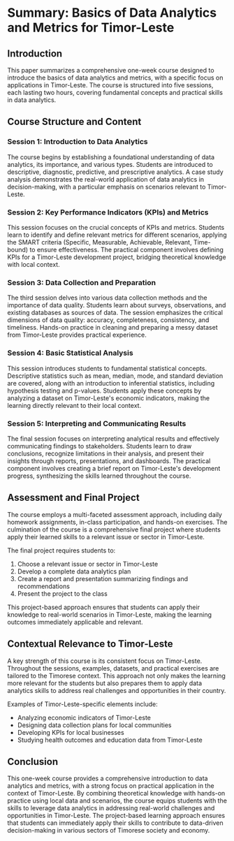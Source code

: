 # Summary: Basics of Data Analytics and Metrics for Timor-Leste

## Introduction

This paper summarizes a comprehensive one-week course designed to introduce the basics of data analytics and metrics, with a specific focus on applications in Timor-Leste. The course is structured into five sessions, each lasting two hours, covering fundamental concepts and practical skills in data analytics.

## Course Structure and Content

### Session 1: Introduction to Data Analytics

The course begins by establishing a foundational understanding of data analytics, its importance, and various types. Students are introduced to descriptive, diagnostic, predictive, and prescriptive analytics. A case study analysis demonstrates the real-world application of data analytics in decision-making, with a particular emphasis on scenarios relevant to Timor-Leste.

### Session 2: Key Performance Indicators (KPIs) and Metrics

This session focuses on the crucial concepts of KPIs and metrics. Students learn to identify and define relevant metrics for different scenarios, applying the SMART criteria (Specific, Measurable, Achievable, Relevant, Time-bound) to ensure effectiveness. The practical component involves defining KPIs for a Timor-Leste development project, bridging theoretical knowledge with local context.

### Session 3: Data Collection and Preparation

The third session delves into various data collection methods and the importance of data quality. Students learn about surveys, observations, and existing databases as sources of data. The session emphasizes the critical dimensions of data quality: accuracy, completeness, consistency, and timeliness. Hands-on practice in cleaning and preparing a messy dataset from Timor-Leste provides practical experience.

### Session 4: Basic Statistical Analysis

This session introduces students to fundamental statistical concepts. Descriptive statistics such as mean, median, mode, and standard deviation are covered, along with an introduction to inferential statistics, including hypothesis testing and p-values. Students apply these concepts by analyzing a dataset on Timor-Leste's economic indicators, making the learning directly relevant to their local context.

### Session 5: Interpreting and Communicating Results

The final session focuses on interpreting analytical results and effectively communicating findings to stakeholders. Students learn to draw conclusions, recognize limitations in their analysis, and present their insights through reports, presentations, and dashboards. The practical component involves creating a brief report on Timor-Leste's development progress, synthesizing the skills learned throughout the course.

## Assessment and Final Project

The course employs a multi-faceted assessment approach, including daily homework assignments, in-class participation, and hands-on exercises. The culmination of the course is a comprehensive final project where students apply their learned skills to a relevant issue or sector in Timor-Leste.

The final project requires students to:
1. Choose a relevant issue or sector in Timor-Leste
2. Develop a complete data analytics plan
3. Create a report and presentation summarizing findings and recommendations
4. Present the project to the class

This project-based approach ensures that students can apply their knowledge to real-world scenarios in Timor-Leste, making the learning outcomes immediately applicable and relevant.

## Contextual Relevance to Timor-Leste

A key strength of this course is its consistent focus on Timor-Leste. Throughout the sessions, examples, datasets, and practical exercises are tailored to the Timorese context. This approach not only makes the learning more relevant for the students but also prepares them to apply data analytics skills to address real challenges and opportunities in their country.

Examples of Timor-Leste-specific elements include:
- Analyzing economic indicators of Timor-Leste
- Designing data collection plans for local communities
- Developing KPIs for local businesses
- Studying health outcomes and education data from Timor-Leste

## Conclusion

This one-week course provides a comprehensive introduction to data analytics and metrics, with a strong focus on practical application in the context of Timor-Leste. By combining theoretical knowledge with hands-on practice using local data and scenarios, the course equips students with the skills to leverage data analytics in addressing real-world challenges and opportunities in Timor-Leste. The project-based learning approach ensures that students can immediately apply their skills to contribute to data-driven decision-making in various sectors of Timorese society and economy.